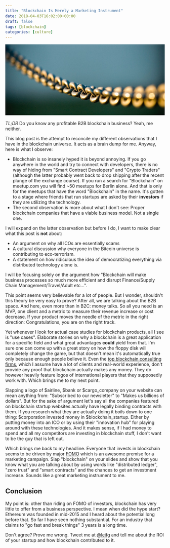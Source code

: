 ```yaml
---
title: "Blockchain Is Merely a Marketing Instrument"
date: 2018-04-03T16:02:00+00:00
draft: false
tags: [blockchain]
categories: [culture]
---
```


![Chain](header.jpg)

*TL;DR* Do you know any profitable B2B blockchain business? Yeah, me neither.

This blog post is the attempt to reconcile my different observations that I have in the blockchain universe. It acts as a brain dump for me. Anyway, here is what I observe:

- Blockchain is so insanely hyped it is beyond annoying. If you go anywhere in the world and try to connect with developers, there is no way of hiding from "Smart Contract Developers" and "Crypto Traders" (although the latter probably went back to drop shipping after the recent plunge of the exchange course). If you run a search for "Blockchain" on meetup.com you will find ~50 meetups for Berlin alone. And that is only for the meetups that have the word "Blockchain" in the name. It's gotten to a stage where friends that run startups are asked by their **investors** if they are utilizing the technology.
- The second observation is more about what I don't see: Proper blockchain companies that have a viable business model. Not a single one.

I will expand on the latter observation but before I do, I want to make clear what this post is **not** about:

- An argument on why all ICOs are essentially scams
- A cultural discussion why everyone in the Bitcoin universe is contributing to eco-terrorism.
- A statement on how ridiculous the idea of democratizing everything via distributed technology alone is.

I will be focusing solely on the argument how "Blockchain will make business processes so much more efficient and disrupt Finance/Supply Chain Management/Travel/Adult etc...".

This point seems very believable for a lot of people. But I wonder, shouldn't this theory be very easy to prove? After all, we are talking about the B2B space. And here, even more than in B2C: money talks. So all you need is an MVP, one client and a metric to measure their revenue increase or cost decrease. If your product moves the needle of the metric in the right direction: Congratulations, you are on the right track.

Yet whenever I look for actual case studies for blockchain products, all I see is "use cases". Elaborate stories on why a blockchain is a great application for a specific field and what great advantages **could** yield from that. I'm sure one can come up with a great story on how the floppy disk will completely change the game, but that doesn't mean it's automatically true only because enough people believe it. Even the [top blockchain consulting firms](https://www.quora.com/Who-are-the-worlds-top-blockchain-consultants-individuals-firms-or-teams), which I assume have a lot of clients and real-world experience, don't provide any proof that blockchain actually makes any money. They do however heavily feature logos of international players that they supposedly work with. Which brings me to my next point.

Slapping a logo of $airline, $bank or $cargo_company on your website can mean anything from: "Subscribed to our newsletter" to "Makes us billions of dollars". But for the sake of argument let's say all the companies featured on blockchain startup websites actually have legally binding contracts with them. If you research what they are actually doing it boils down to one thing: $corporation invested money in $blockchain_startup. Either by putting money into an ICO or by using their "innovation hub" for playing around with these technologies. And it makes sense,  if I had money to spend and all my competitors are investing in blockchain stuff, I don't want to be the guy that is left out.

Which brings me back to my headline. Everyone that invests in blockchain seems to be driven by major [FOMO](https://www.urbandictionary.com/define.php?term=fomo) which is an awesome premise for a marketing campaign. Slap "blockchain" on your slides and show that you know what you are talking about by using words like "distributed ledger", "zero trust" and "smart contracts" and the chances to get an investment increase. Sounds like a great marketing instrument to me.

## Conclusion
My point is: other than riding on FOMO of investors, blockchain has very little to offer from a business perspective. I mean when did the hype start? Ethereum was founded in mid-2015 and I heard about the potential long before that. So far I have seen nothing substantial. For an industry that claims to "go fast and break things" 3 years is a long time.

Don't agree? Prove me wrong. Tweet me at [@leifg](https://twitter.com/leifg) and tell me about the ROI of your startup and how blockchain contributed to it.
